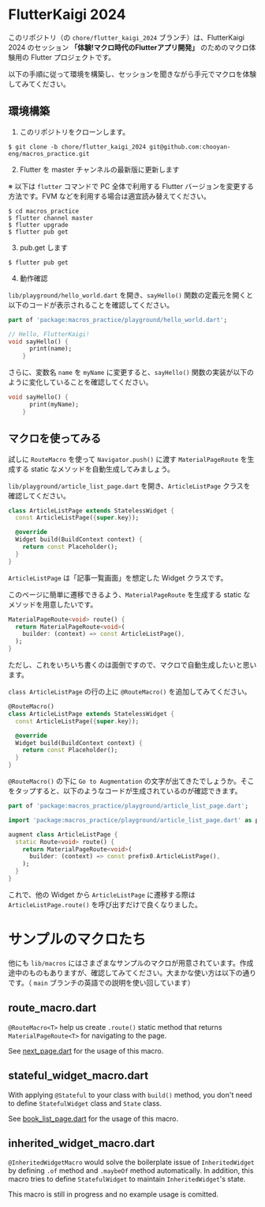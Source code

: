 # FlutterKaigi 2024

このリポジトリ（の `chore/flutter_kaigi_2024` ブランチ）は、FlutterKaigi 2024 のセッション __「体験!マクロ時代のFlutterアプリ開発」__ のためのマクロ体験用の Flutter プロジェクトです。

以下の手順に従って環境を構築し、セッションを聞きながら手元でマクロを体験してみてください。

## 環境構築

1. このリポジトリをクローンします。

```
$ git clone -b chore/flutter_kaigi_2024 git@github.com:chooyan-eng/macros_practice.git
```

2. Flutter を master チャンネルの最新版に更新します

※ 以下は `flutter` コマンドで PC 全体で利用する Flutter バージョンを変更する方法です。FVM などを利用する場合は適宜読み替えてください。

```
$ cd macros_practice
$ flutter channel master
$ flutter upgrade
$ flutter pub get 
```

3. pub.get します

```
$ flutter pub get 
```

4. 動作確認

`lib/playground/hello_world.dart` を開き、`sayHello()` 関数の定義元を開くと以下のコードが表示されることを確認してください。

```dart
part of 'package:macros_practice/playground/hello_world.dart';

// Hello, FlutterKaigi!
void sayHello() {
      print(name);
    }
```

さらに、変数名 `name` を `myName` に変更すると、`sayHello()` 関数の実装が以下のように変化していることを確認してください。

```dart
void sayHello() {
      print(myName);
    }
```

## マクロを使ってみる

試しに `RouteMacro` を使って `Navigator.push()` に渡す `MaterialPageRoute` を生成する static なメソッドを自動生成してみましょう。

`lib/playground/article_list_page.dart` を開き、`ArticleListPage` クラスを確認してください。

```dart
class ArticleListPage extends StatelessWidget {
  const ArticleListPage({super.key});

  @override
  Widget build(BuildContext context) {
    return const Placeholder();
  }
}
```

`ArticleListPage` は「記事一覧画面」を想定した Widget クラスです。

このページに簡単に遷移できるよう、`MaterialPageRoute` を生成する static なメソッドを用意したいです。

```dart
MaterialPageRoute<void> route() {
  return MaterialPageRoute<void>(
    builder: (context) => const ArticleListPage(),
  );
}
```

ただし、これをいちいち書くのは面倒ですので、マクロで自動生成したいと思います。

`class ArticleListPage` の行の上に `@RouteMacro()` を追加してみてください。

```dart
@RouteMacro()
class ArticleListPage extends StatelessWidget {
  const ArticleListPage({super.key});

  @override
  Widget build(BuildContext context) {
    return const Placeholder();
  }
}
```

`@RouteMacro()` の下に `Go to Augmentation` の文字が出てきたでしょうか。そこをタップすると、以下のようなコードが生成されているのが確認できます。

```dart
part of 'package:macros_practice/playground/article_list_page.dart';

import 'package:macros_practice/playground/article_list_page.dart' as prefix0;

augment class ArticleListPage {
  static Route<void> route() {
    return MaterialPageRoute<void>(
      builder: (context) => const prefix0.ArticleListPage(),
    );
  }
}
```

これで、他の Widget から `ArticleListPage` に遷移する際は `ArticleListPage.route()` を呼び出すだけで良くなりました。

# サンプルのマクロたち

他にも `lib/macros` にはさまざまなサンプルのマクロが用意されています。作成途中のものもありますが、確認してみてください。大まかな使い方は以下の通りです。（ `main` ブランチの英語での説明を使い回しています）

## route_macro.dart

`@RouteMacro<T>` help us create `.route()` static method that returns `MaterialPageRoute<T>` for navigating to the page.

See [next_page.dart](lib/next_page.dart) for the usage of this macro.

## stateful_widget_macro.dart

With applying `@Stateful` to your class with `build()` method, you don't need to define `StatefulWidget` class and `State` class.

See [book_list_page.dart](lib/book_list_page.dart) for the usage of this macro.

## inherited_widget_macro.dart

`@InheritedWidgetMacro` would solve the boilerplate issue of `InheritedWidget` by defining `.of` method and `.maybeOf` method automatically. In addition, this macro tries to define `StatefulWidget` to maintain `InheritedWidget`'s state.

This macro is still in progress and no example usage is comitted.
